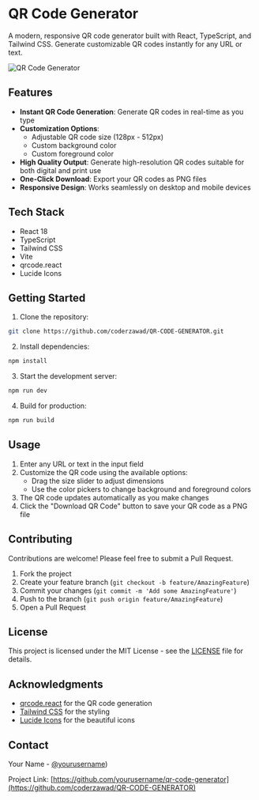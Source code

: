 # QR Code Generator

A modern, responsive QR code generator built with React, TypeScript, and Tailwind CSS. Generate customizable QR codes instantly for any URL or text.

![QR Code Generator](https://images.unsplash.com/photo-1595079676339-1534801ad6cf?auto=format&fit=crop&q=80&w=2000)

## Features

- **Instant QR Code Generation**: Generate QR codes in real-time as you type
- **Customization Options**:
  - Adjustable QR code size (128px - 512px)
  - Custom background color
  - Custom foreground color
- **High Quality Output**: Generate high-resolution QR codes suitable for both digital and print use
- **One-Click Download**: Export your QR codes as PNG files
- **Responsive Design**: Works seamlessly on desktop and mobile devices

## Tech Stack

- React 18
- TypeScript
- Tailwind CSS
- Vite
- qrcode.react
- Lucide Icons

## Getting Started

1. Clone the repository:
```bash
git clone https://github.com/coderzawad/QR-CODE-GENERATOR.git
```

2. Install dependencies:
```bash
npm install
```

3. Start the development server:
```bash
npm run dev
```

4. Build for production:
```bash
npm run build
```

## Usage

1. Enter any URL or text in the input field
2. Customize the QR code using the available options:
   - Drag the size slider to adjust dimensions
   - Use the color pickers to change background and foreground colors
3. The QR code updates automatically as you make changes
4. Click the "Download QR Code" button to save your QR code as a PNG file

## Contributing

Contributions are welcome! Please feel free to submit a Pull Request.

1. Fork the project
2. Create your feature branch (`git checkout -b feature/AmazingFeature`)
3. Commit your changes (`git commit -m 'Add some AmazingFeature'`)
4. Push to the branch (`git push origin feature/AmazingFeature`)
5. Open a Pull Request

## License

This project is licensed under the MIT License - see the [LICENSE](LICENSE) file for details.

## Acknowledgments

- [qrcode.react](https://github.com/zpao/qrcode.react) for the QR code generation
- [Tailwind CSS](https://tailwindcss.com) for the styling
- [Lucide Icons](https://lucide.dev) for the beautiful icons

## Contact

Your Name - [@yourusername](https://twitter.com/AbdullahAl2348))

Project Link: [https://github.com/yourusername/qr-code-generator](https://github.com/coderzawad/QR-CODE-GENERATOR)
